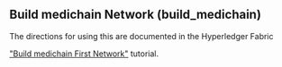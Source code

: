 ## Build medichain Network (build_medichain)

The directions for using this are documented in the Hyperledger Fabric

["Build medichain First Network"](http://hyperledger-fabric.readthedocs.io/en/latest/build_network.html) tutorial.

